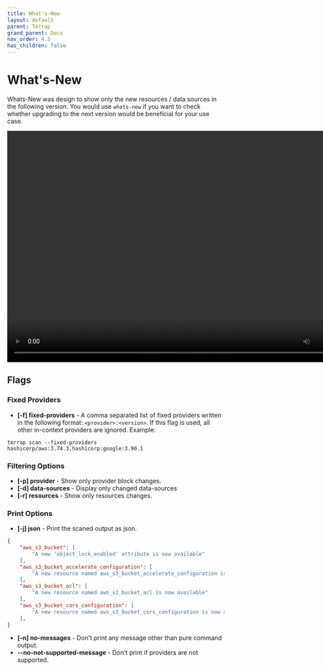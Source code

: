 ```yaml
---
title: What's-New
layout: default
parent: Terrap
grand_parent: Docs
nav_order: 4.5
has_children: false
---
```

# What's-New

Whats-New was design to show only the new resources / data sources in the following version.
You would use `whats-new` if you want to check whether upgrading to the next version would be beneficial for your use case.

<video width="814" height="535" loop autoplay>
  <source src="images/whats-new.mp4" type="video/mp4">
  Your browser does not support the video tag.
</video>

## Flags
### Fixed Providers
* **[-f] fixed-providers** - A comma separated list of fixed providers written in the following format: `<provider>:<version>`.
If this flag is used, all other in-context providers are ignored.
Example:
```shell
terrap scan --fixed-providers hashicorp/aws:3.74.3,hashicorp:google:3.90.1
```

### Filtering Options
* **[-p] provider** - Show only provider block changes.
* **[-d] data-sources** - Display only changed data-sources
* **[-r] resources** - Show only resources changes.

### Print Options
* **[-j] json** - Print the scaned output as json.
```json
{
	"aws_s3_bucket": [
		"A new 'object_lock_enabled' attribute is now available"
	],
	"aws_s3_bucket_accelerate_configuration": [
		"A new resource named aws_s3_bucket_accelerate_configuration is now available"
	],
	"aws_s3_bucket_acl": [
		"A new resource named aws_s3_bucket_acl is now available"
	],
	"aws_s3_bucket_cors_configuration": [
		"A new resource named aws_s3_bucket_cors_configuration is now available"
	],
}
```
* **[-n] no-messages** - Don't print any message other than pure command output.
* **--no-not-supported-message** - Don't print if providers are not supported.